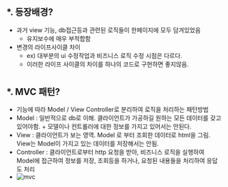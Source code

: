 *. 등장배경?
  - 
  - 과거 view 기능, db접근등과 관련된 로직들이 한페이지에 모두 담겨있었음
    - 유지보수에 매우 부적합함
  - 변경의 라이프사이클 차이
    - ex) 대부분의 ui 수정작업과 비즈니스 로직 수정 시점은 다르다.
    - 이러한 라이프 사이클의 차이를 하나의 코드로 구현하면 좋지않음.  
#  
#
*. MVC 패턴?
  - 
  - 기능에 따라 Model / View Controller로 분리하여 로직을 처리하는 패턴방법
  - Model : 일반적으로 db로 이해. 클라이언트가 가공하길 원하는 모든 데이터를 갖고 있어야함. + 모델이나 컨트롤러에 대한 정보를 가지고 있어서는 안된다.
  - View : 클라이언트가 보는 영역. Model 로 부터 조회한 데이터로 html을 그림. View는 Model이 가지고 있는 데이터를 저장해서는 안됨.
  - Controller : 클라이언트로부터 http 요청을 받아, 비즈니스 로직을 실행하여 Model에 접근하여 정보를 저장, 조회등을 하거나, 요청된 내용들을 처리하여 응답도 처리 
  - ![mvc](https://user-images.githubusercontent.com/81909140/208365837-e87c36e0-9742-4881-bed9-d2738c0dbec6.png)

